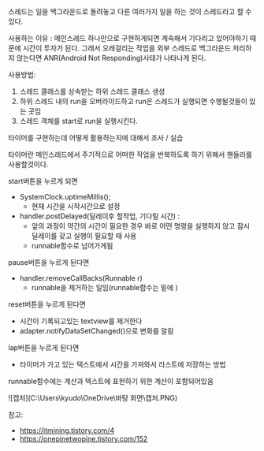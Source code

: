 스레드는 일을 백그라운드로 돌려놓고 다른 여러가지 일을 하는 것이 스레드라고 할 수 있다.

사용하는 이유 : 메인스레드 하나만으로 구현하게되면 계속해서 기다리고 있어야하기 때문에 시간이 투자가 된다. 그래서 오래걸리는 작업을 외부 스레드로 백그라운드 처리하지 않는다면 ANR(Android Not Responding)사태가 나타나게 된다.

사용방법:

1. 스레드 클래스를 상속받는 하위 스레드 클래스 생성
2. 하위 스레드 내의 run을 오버라이드하고 run은 스레드가 실행되면 수행될것들이 있는 곳임
3. 스레드 객체를 start로 run을 실행시킨다.





타이머를 구현하는데 어떻게 활용하는지에 대해서 조사 / 실습



타이머란 메인스레드에서 주기적으로 어떠한 작업을 반복하도록 하기 위해서 핸들러를 사용할것이다.



start버튼을 누르게 되면 

- SystemClock.uptimeMillis();
  -  현재 시간을 시작시간으로 설정
- handler.postDelayed(딜레이후 할작업, 기다릴 시간) : 
  - 앞의 과정이 약간의 시간이 필요한 경우 바로 어떤 명령을 실행하지 않고 잠시 딜레이를 갖고 실행이 필요할 때 사용
  - runnable함수로 넘어가게됨

pause버튼을 누르게 된다면

- handler.removeCallBacks(Runnable r)
  - runnable을 제거하는 일임(runnable함수는 밑에 )

reset버튼을 누르게 된다면

- 시간이 기록되고있는 textview를 제거한다
- adapter.notifyDataSetChanged()으로 변화를 알람

lap버튼을 누르게 된다면

- 타이머가 가고 있는 텍스트에서 시간을 가져와서 리스트에 저장하는 방법

runnable함수에는 계산과 텍스트에 표현하기 위한 계산이 포함되어있음

![캡처](C:\Users\kyudo\OneDrive\바탕 화면\캡처.PNG)

참고:

- https://itmining.tistory.com/4
- https://onepinetwopine.tistory.com/152

